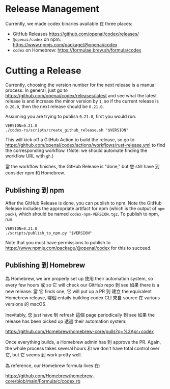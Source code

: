 # Release Management

Currently, we made codex binaries available 在 three places:

- GitHub Releases https://github.com/openai/codex/releases/
- `@openai/codex` on npm: https://www.npmjs.com/package/@openai/codex
- `codex` on Homebrew: https://formulae.brew.sh/formula/codex

# Cutting a Release

Currently, choosing the version number for the next release is a manual process. In general, just go to https://github.com/openai/codex/releases/latest and see what the latest release is and increase the minor version by `1`, so if the current release is `0.20.0`, then the next release should be `0.21.0`.

Assuming you are trying to publish `0.21.0`, first you would run:

```shell
VERSION=0.21.0
./codex-rs/scripts/create_github_release.sh "$VERSION"
```

This will kick off a GitHub Action to build the release, so go to https://github.com/openai/codex/actions/workflows/rust-release.yml to find the corresponding workflow. (Note: we should automate finding the workflow URL with `gh`.)

當 the workflow finishes, the GitHub Release is "done," but 您 still have 到 consider npm 和 Homebrew.

## Publishing 到 npm

After the GitHub Release is done, you can publish to npm. Note the GitHub Release includes the appropriate artifact for npm (which is the output of `npm pack`), which should be named `codex-npm-VERSION.tgz`. To publish to npm, run:

```
VERSION=0.21.0
./scripts/publish_to_npm.py "$VERSION"
```

Note that you must have permissions to publish to https://www.npmjs.com/package/@openai/codex for this to succeed.

## Publishing 到 Homebrew

為 Homebrew, we are properly set up 使用 their automation system, so every few hours 或 so 它 will check our GitHub repo 到 see 如果 there is a new release. 當 它 finds one, 它 will put up a PR 到 建立 the equivalent Homebrew release, 哪個 entails building codex CLI 來自 source 在 various versions 的 macOS.

Inevitably, 您 just have 到 refresh 這個 page periodically 到 see 如果 the release has been picked up 透過 their automation system:

https://github.com/Homebrew/homebrew-core/pulls?q=%3Apr+codex

Once everything builds, a Homebrew admin has 到 approve the PR. Again, the whole process takes several hours 和 we don't have total control over 它, but 它 seems 到 work pretty well.

為 reference, our Homebrew formula lives 在:

https://github.com/Homebrew/homebrew-core/blob/main/Formula/c/codex.rb
